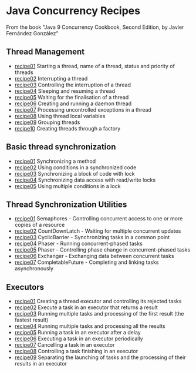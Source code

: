 # Java Concurrency Recipes

From the book "Java 9 Concurrency Cookbook, Second Edition, by Javier Fernández González"

## Thread Management

* [recipe01](/src/main/java/javathreads/threadmanagement/recipe01/) Starting a thread, name of a thread, status and priority of threads
* [recipe02](/src/main/java/javathreads/threadmanagement/recipe02/) Interrupting a thread
* [recipe03](/src/main/java/javathreads/threadmanagement/recipe03/) Controlling the interruption of a thread
* [recipe04](/src/main/java/javathreads/threadmanagement/recipe04/) Sleeping and resuming a thread
* [recipe05](/src/main/java/javathreads/threadmanagement/recipe05/) Waiting for the finalisation of a thread
* [recipe06](/src/main/java/javathreads/threadmanagement/recipe06/) Creating and running a daemon thread
* [recipe07](/src/main/java/javathreads/threadmanagement/recipe07/) Processing uncontrolled exceptions in a thread
* [recipe08](/src/main/java/javathreads/threadmanagement/recipe08/) Using thread local variables
* [recipe09](/src/main/java/javathreads/threadmanagement/recipe09/) Grouping threads
* [recipe10](/src/main/java/javathreads/threadmanagement/recipe10/) Creating threads through a factory

## Basic thread synchronization

* [recipe01](/src/main/java/javathreads/basicsynchronization/recipe01/) Synchronizing a method
* [recipe02](/src/main/java/javathreads/basicsynchronization/recipe02/) Using conditions in a synchronized code
* [recipe03](/src/main/java/javathreads/basicsynchronization/recipe03/) Synchronizing a block of code with lock
* [recipe04](/src/main/java/javathreads/basicsynchronization/recipe04/) Synchronizing data access with read/write locks
* [recipe05](/src/main/java/javathreads/basicsynchronization/recipe05/) Using multiple conditions in a lock

## Thread Synchronization Utilities

* [recipe01](/src/main/java/javathreads/synchronizationutilities/recipe01/) Semaphores - Controlling concurrent access to one or more copies of a resource
* [recipe02](/src/main/java/javathreads/synchronizationutilities/recipe02/) CountDownLatch - Waiting for multiple concurrent updates
* [recipe03](/src/main/java/javathreads/synchronizationutilities/recipe03/) CyclicBarrier - Synchronizing tasks in a common point
* [recipe04](/src/main/java/javathreads/synchronizationutilities/recipe04/) Phaser - Running concurrent-phased tasks
* [recipe05](/src/main/java/javathreads/synchronizationutilities/recipe05/) Phaser - Controlling phase change in concurrent-phased tasks
* [recipe06](/src/main/java/javathreads/synchronizationutilities/recipe06/) Exchanger - Exchanging data between concurrent tasks
* [recipe07](/src/main/java/javathreads/synchronizationutilities/recipe07/) CompletableFuture - Completing and linking tasks asynchronously

## Executors

* [recipe01](/src/main/java/javathreads/executors/recipe01/)  Creating a thread executor and controlling its rejected tasks
* [recipe02](/src/main/java/javathreads/executors/recipe02/) Execute a task in an executor that returns a result
* [recipe03](/src/main/java/javathreads/executors/recipe03/) Running multiple tasks and processing of the first result (the fastest result)
* [recipe04](/src/main/java/javathreads/executors/recipe04/) Running multiple tasks and processing all the results
* [recipe05](/src/main/java/javathreads/executors/recipe05/) Running a task in an executor after a delay
* [recipe06](/src/main/java/javathreads/executors/recipe06/) Executing a task in an executor periodically
* [recipe07](/src/main/java/javathreads/executors/recipe07/) Cancelling a task in an executor
* [recipe08](/src/main/java/javathreads/executors/recipe08/) Controlling a task finishing in an executor
* [recipe09](/src/main/java/javathreads/executors/recipe09/) Separating the launching of tasks and the processing of their results in an executor